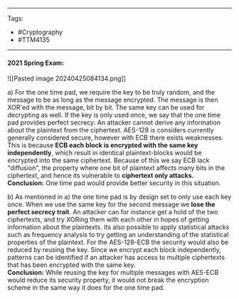 
----------------------------------------------------------------------
Tags:
- #Cryptography 
- #TTM4135
-----------------------------------------------------------------------

#### 2021 Spring Exam:
![[Pasted image 20240425084134.png]]

a) For the one time pad, we require the key to be truly random, and the message to be as long as the message encrypted. The message is then XOR'ed with the message, bit by bit. The same key can be used for decrypting as well. If the key is only used once, we say that the one time pad provides perfect secrecy: An attacker cannot derive any information about the plaintext from the ciphertext. 
AES-128 is considers currently generally considered secure, however with ECB there exists weaknesses. This is because **ECB each block is encrypted with the same key independently**, which result in identical plaintext-blocks would be encrypted into the same ciphertext. Because of this we say ECB lack "diffusion", the property where one bit of plaintext affects many bits in the ciphertext, and hence its vulnerable to **ciphertext only attacks.**  
**Conclusion:** One time pad would provide better security in this situation. 

b) As mentioned in a) the one time pad is by design set to only use each key once. When we use the same key for the second message we **lose the perfect secrecy trait**. An attacker can for instance get a hold of the two ciphertexts, and try XORing them with each other in hopes of getting information about the plaintexts. Its also possible to apply statistical attacks such as frequency analysis to try getting an understanding of the statistical properties of the plaintext. 
For the AES-128-ECB the security would also be reduced by reusing the key. Since we encrypt each block independently, patterns can be identified if an attacker has access to multiple ciphertexts that has been encrypted with the same key.     
 **Conclusion:** While reusing the key for multiple messages with AES-ECB would reduce its security property, it would not break the encryption scheme in the same way it does for the one time pad.

   